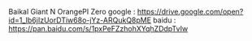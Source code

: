 Baikal Giant N
OrangePI Zero
google : https://drive.google.com/open?id=1_Ib6jIzUorDTiw68o-jYz-ARQukQ8pME
baidu : https://pan.baidu.com/s/1pxPeFZzhohXYqhZDdpTvIw
